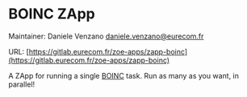 # BOINC ZApp

Maintainer: Daniele Venzano <daniele.venzano@eurecom.fr>

URL: [https://gitlab.eurecom.fr/zoe-apps/zapp-boinc](https://gitlab.eurecom.fr/zoe-apps/zapp-boinc)

A ZApp for running a single [BOINC](https://boinc.berkeley.edu/) task. Run as many as you want, in parallel!
